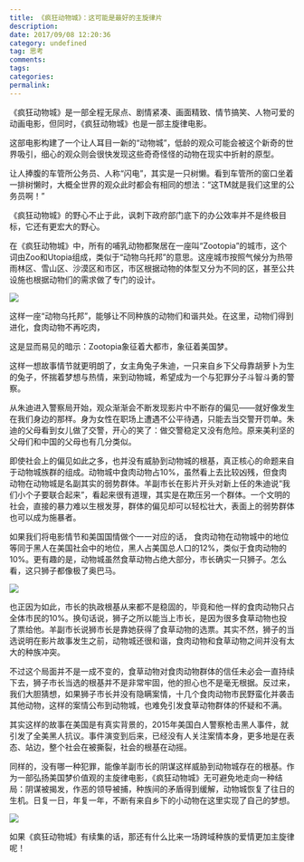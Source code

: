```yaml
---
title: 《疯狂动物城》：这可能是最好的主旋律片
description:
date: 2017/09/08 12:20:36
category: undefined
tag: 思考
comments:
tags:
categories:
permalink:
---
```



《疯狂动物城》是一部全程无尿点、剧情紧凑、画面精致、情节搞笑、人物可爱的动画电影，但同时，《疯狂动物城》也是一部主旋律电影。

这部电影构建了一个让人耳目一新的“动物城”，低龄的观众可能会被这个新奇的世界吸引，细心的观众则会很快发现这些奇奇怪怪的动物在现实中折射的原型。

<!--more-->

让人捧腹的车管所公务员、人称“闪电”，其实是一只树懒。看到车管所的窗口坐着一排树懒时，大概全世界的观众此时都会有相同的想法：“这TM就是我们这里的公务员啊！”

《疯狂动物城》的野心不止于此，讽刺下政府部门底下的办公效率并不是终极目标，它还有更宏大的野心。

在《疯狂动物城》中，所有的哺乳动物都聚居在一座叫“Zootopia”的城市，这个词由Zoo和Utopia组成，类似于“动物乌托邦”的意思。这座城市按照气候分为热带雨林区、雪山区、沙漠区和市区，市区根据动物的体型又分为不同的区，甚至公共设施也根据动物们的需求做了专门的设计。

![](http://upload-images.jianshu.io/upload_images/120563-160ae72fd354763e.jpg?imageMogr2/auto-orient/strip%7CimageView2/2/w/1240)

这样一座“动物乌托邦”，能够让不同种族的动物们和谐共处。在这里，动物们得到进化，食肉动物不再吃肉，

这是显而易见的暗示：Zootopia象征着大都市，象征着美国梦。

这样一想故事情节就更明朗了，女主角兔子朱迪，一只来自乡下父母靠胡萝卜为生的兔子，怀揣着梦想与热情，来到动物城，希望成为一个与犯罪分子斗智斗勇的警察。

从朱迪进入警察局开始，观众渐渐会不断发现影片中不断存的偏见——就好像发生在我们身边的那样。身为女性在职场上遭遇不公平待遇，只能去当交警开罚单。朱迪的父母看到女儿做了交警，开心的笑了：做交警稳定又没有危险。原来美利坚的父母们和中国的父母也有几分类似。

即使社会上的偏见如此之多，也并没有威胁到动物城的根基，真正核心的命题来自于动物城族群的组成。动物城中食肉动物占10%，虽然看上去比较凶残，但食肉动物在动物城是名副其实的弱势群体。羊副市长在影片开头对新上任的朱迪说“我们小个子要联合起来”，看起来很有道理，其实是在欺压另一个群体。一个文明的社会，直接的暴力难以生根发芽，群体的偏见却可以轻松壮大，表面上的弱势群体也可以成为施暴者。

如果我们将电影情节和美国国情做个一一对应的话， 食肉动物在动物城中的地位等同于黑人在美国社会中的地位，黑人占美国总人口的12%，类似于食肉动物的10%。更有趣的是，动物城虽然食草动物占绝大部分，市长确实一只狮子。怎么看，这只狮子都像极了奥巴马。

![](http://upload-images.jianshu.io/upload_images/120563-d31c17f3dbe2f8dd.jpg?imageMogr2/auto-orient/strip%7CimageView2/2/w/1240)

也正因为如此，市长的执政根基从来都不是稳固的，毕竟和他一样的食肉动物只占全体市民的10%。换句话说，狮子之所以能当上市长，是因为很多食草动物也投了票给他。羊副市长说狮市长是靠她获得了食草动物的选票。其实不然，狮子的当选说明在影片故事发生之前，动物城还很和谐，食肉动物和食草动物之间并没有太大的种族冲突。

不过这个局面并不是一成不变的，食草动物对食肉动物群体的信任未必会一直持续下去，狮子市长当选的根基并不是非常牢固，他的担心也不是毫无根据。反过来，我们大胆猜想，如果狮子市长并没有隐瞒案情，十几个食肉动物市民野蛮化并袭击其他动物，这样的案情公布到动物城，也难免引发食草动物群体的怀疑和不满。

其实这样的故事在美国是有真实背景的，2015年美国白人警察枪击黑人事件，就引发了全美黑人抗议。事件演变到后来，已经没有人关注案情本身，更多地是在表态、站边，整个社会在被撕裂，社会的根基在动摇。

同样的，没有哪一种犯罪，能像羊副市长的阴谋这样威胁到动物城存在的根基。作为一部弘扬美国梦价值观的主旋律电影，《疯狂动物城》无可避免地走向一种结局：阴谋被揭发，作恶的领导被捕，种族间的矛盾得到缓解，动物城恢复了往日的生机。日复一日，年复一年，不断有来自乡下的小动物在这里实现了自己的梦想。

![](http://upload-images.jianshu.io/upload_images/120563-f5c8f95859f5151d.jpg?imageMogr2/auto-orient/strip%7CimageView2/2/w/1240)

如果《疯狂动物城》有续集的话，那还有什么比来一场跨域种族的爱情更加主旋律呢！

